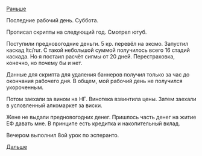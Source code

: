 [Раньше](2018.12.28.md)

Последние рабочий день. Суббота.

Прописал скрипты на следующий год.
Смотрел ютуб.

Поступили предновогодние деньги. 5 кр. перевёл на эксмо. Запустил каскад ltc/rur. С такой небольшой суммой получилось всего 16 стадий каскада. Но я постаил расчёт сигмы от 20 дней. Перестраховка, конечно, но почему бы и нет.

Данные для скрипта для удаления баннеров получил только за час до окончания рабочего дня. В общем, мой рабочий день не получился укороченным.

Потом заехали за вином на НГ. Винотека взвинтила цены. Затем заехали в условленный алкомаркет за виски.

Жене не выдали предновогодних денег. Пришлось часть денег на житие ЕФ давать мне.
В принципе есть кредитка и накопительный вклад.

Вечером выполнил 8ой урок по эсперанто.

[Дальше](2018.12.30.md)